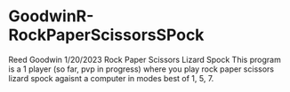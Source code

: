 # GoodwinR-RockPaperScissorsSPock
Reed Goodwin
1/20/2023
Rock Paper Scissors Lizard Spock
This program is a 1 player (so far, pvp in progress) where you play rock paper scissors lizard spock agaisnt a computer in modes best of 1, 5, 7.
